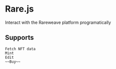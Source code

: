 # Rare.js

Interact with the Rareweave platform programatically

## Supports

    Fetch NFT data
    Mint
    Edit
    ~~Buy~~
